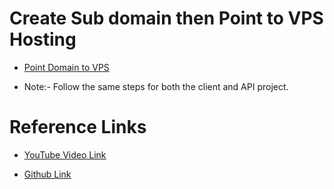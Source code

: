 # Create Sub domain then Point to VPS Hosting

- [Point Domain to VPS](https://github.com/satyam-seth-learnings/devops-learning/tree/main/15.point-domain-and-host-html-website-on-remote-server)

- Note:- Follow the same steps for both the client and API project.

# Reference Links 

- [YouTube Video Link](https://youtu.be/i6btrxVRwmE?si=H-VZKdf0Ca-5AQUs)

- [Github Link](https://github.com/geekyshow1/GeekyShowsNotes/blob/main/Deploy_HTML_Static_Apache_Github.md)
